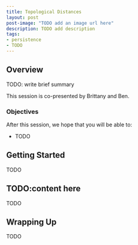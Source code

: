 ```yaml
---
title: Topological Distances
layout: post
post-image: "TODO add an image url here"
description: TODO add description
tags:
- persistence
- TODO
---
```


## Overview

TODO: write brief summary

This session is co-presented by Brittany and Ben.

### Objectives

After this session, we hope that you will  be able to:

- TODO

## Getting Started

TODO

## TODO:content here

TODO

## Wrapping Up

TODO
